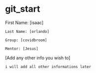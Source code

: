 # git_start
First Name: [isaac]

    Last Name: [orlando]

    Group: [covidbroom]

    Mentor: [Jesus]

   [Add any other info you wish to]
    
    i will add all other informations later
